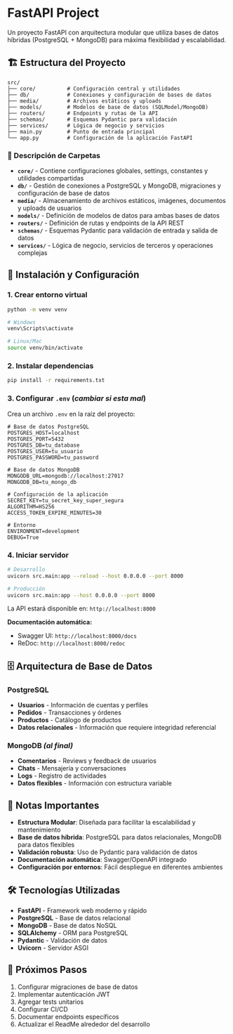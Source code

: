 # FastAPI Project

Un proyecto FastAPI con arquitectura modular que utiliza bases de datos híbridas (PostgreSQL + MongoDB) para máxima flexibilidad y escalabilidad.



## 🏗️ Estructura del Proyecto

```
src/
├── core/          # Configuración central y utilidades
├── db/            # Conexiones y configuración de bases de datos
├── media/         # Archivos estáticos y uploads
├── models/        # Modelos de base de datos (SQLModel/MongoDB)
├── routers/       # Endpoints y rutas de la API
├── schemas/       # Esquemas Pydantic para validación
├── services/      # Lógica de negocio y servicios
├── main.py        # Punto de entrada principal
└── app.py         # Configuración de la aplicación FastAPI
```

### 📁 Descripción de Carpetas

- **`core/`** - Contiene configuraciones globales, settings, constantes y utilidades compartidas
- **`db/`** - Gestión de conexiones a PostgreSQL y MongoDB, migraciones y configuración de base de datos
- **`media/`** - Almacenamiento de archivos estáticos, imágenes, documentos y uploads de usuarios
- **`models/`** - Definición de modelos de datos para ambas bases de datos
- **`routers/`** - Definición de rutas y endpoints de la API REST
- **`schemas/`** - Esquemas Pydantic para validación de entrada y salida de datos
- **`services/`** - Lógica de negocio, servicios de terceros y operaciones complejas

## 🚀 Instalación y Configuración

### 1. Crear entorno virtual

```bash
python -m venv venv

# Windows
venv\Scripts\activate

# Linux/Mac
source venv/bin/activate
```

### 2. Instalar dependencias

```bash
pip install -r requirements.txt
```

### 3. Configurar `.env` (_cambiar si esta mal_)

Crea un archivo `.env` en la raíz del proyecto:

```env
# Base de datos PostgreSQL
POSTGRES_HOST=localhost
POSTGRES_PORT=5432
POSTGRES_DB=tu_database
POSTGRES_USER=tu_usuario
POSTGRES_PASSWORD=tu_password

# Base de datos MongoDB
MONGODB_URL=mongodb://localhost:27017
MONGODB_DB=tu_mongo_db

# Configuración de la aplicación
SECRET_KEY=tu_secret_key_super_segura
ALGORITHM=HS256
ACCESS_TOKEN_EXPIRE_MINUTES=30

# Entorno
ENVIRONMENT=development
DEBUG=True
```

### 4. Iniciar servidor

```bash
# Desarrollo
uvicorn src.main:app --reload --host 0.0.0.0 --port 8000

# Producción
uvicorn src.main:app --host 0.0.0.0 --port 8000
```

La API estará disponible en: `http://localhost:8000`

**Documentación automática:**
- Swagger UI: `http://localhost:8000/docs`
- ReDoc: `http://localhost:8000/redoc`

## 🗄️ Arquitectura de Base de Datos

### PostgreSQL
- **Usuarios** - Información de cuentas y perfiles
- **Pedidos** - Transacciones y órdenes
- **Productos** - Catálogo de productos
- **Datos relacionales** - Información que requiere integridad referencial

### MongoDB _(al final)_
- **Comentarios** - Reviews y feedback de usuarios
- **Chats** - Mensajería y conversaciones
- **Logs** - Registro de actividades
- **Datos flexibles** - Información con estructura variable

## 📌 Notas Importantes

- **Estructura Modular**: Diseñada para facilitar la escalabilidad y mantenimiento
- **Base de datos híbrida**: PostgreSQL para datos relacionales, MongoDB para datos flexibles
- **Validación robusta**: Uso de Pydantic para validación de datos
- **Documentación automática**: Swagger/OpenAPI integrado
- **Configuración por entornos**: Fácil despliegue en diferentes ambientes

## 🛠️ Tecnologías Utilizadas

- **FastAPI** - Framework web moderno y rápido
- **PostgreSQL** - Base de datos relacional
- **MongoDB** - Base de datos NoSQL
- **SQLAlchemy** - ORM para PostgreSQL
- **Pydantic** - Validación de datos
- **Uvicorn** - Servidor ASGI

## 📝 Próximos Pasos

1. Configurar migraciones de base de datos
2. Implementar autenticación JWT
3. Agregar tests unitarios
4. Configurar CI/CD
5. Documentar endpoints específicos
6. Actualizar el ReadMe alrededor del desarrollo